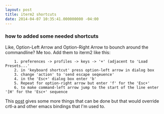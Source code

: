 ```yaml
---
layout: post
title: iterm2 shortcuts
date: 2014-04-07 10:35:41.000000000 -04:00
---
```

### how to added some needed shortcuts

Like, Option-Left Arrow and Option-Right Arrow to bounch around the commandline? Me too. Add them to iterm2 like this:

		1. preferences -> profiles -> keys -> '+' (adjacent to 'Load Presets...'
        2. in 'keyboard shortcut' press option-left arrow in dialog box
        3. change 'action' to 'send escape seqeuence'
        4. in the 'Esc+' dialog box enter 'b'
        5. Repeat for option-right arrow but enter 'f' for the 'Esc+'
        6. to make command-left arrow jump to the start of the line enter '[H' for the 'Esc+' sequence

This [post](http://elweb.co/making-iterm-2-work-with-normal-mac-osx-keyboard-shortcuts/) gives some more things that can be done but that would override crtl-a and other emacs bindings that I'm used to. 
